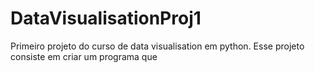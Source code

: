 # DataVisualisationProj1
Primeiro projeto do curso de data visualisation em python. Esse projeto consiste em criar um programa que 


